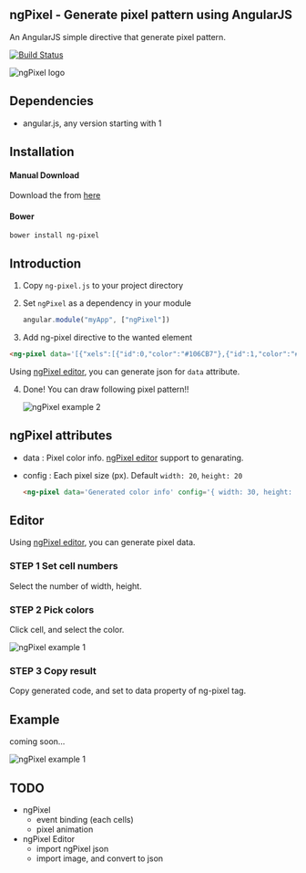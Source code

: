 ## ngPixel - Generate pixel pattern using AngularJS
An AngularJS simple directive that generate pixel pattern.

[![Build Status](https://travis-ci.org/tanakaworld/ng-pixel.svg?branch=master)](https://travis-ci.org/TanakaYutaro/ng-pixel)


![ngPixel logo](https://raw.githubusercontent.com/wiki/tanakayutaro/ng-pixel/images/ng-pixel-logo.png)

## Dependencies
* angular.js, any version starting with 1

## Installation

#### Manual Download
Download the from [here](https://github.com/tanakaworld/ng-pixel/releases/)

#### Bower
```
bower install ng-pixel
```

## Introduction

1. Copy `ng-pixel.js` to your project directory

2. Set `ngPixel` as a dependency in your module

	```javascript
	angular.module("myApp", ["ngPixel"])
	```

3. Add ng-pixel directive to the wanted element

  ```html
  <ng-pixel data='[{"xels":[{"id":0,"color":"#106CB7"},{"id":1,"color":"#F7EF22"},{"id":2,"color":"#D11E45"}]},{"xels":[{"id":3,"color":"#F7923A"},{"id":4,"color":"FFFFFF"},{"id":5,"color":"#F7EF22"}]},{"xels":[{"id":6,"color":"#139B69"},{"id":7,"color":"#D11E45"},{"id":8,"color":"#106CB7"}]}]'/>
  ```
Using [ngPixel editor](http://tanakaworld.github.io/ng-pixel/editor/), you can generate json for `data` attribute.

4. Done! You can draw following pixel pattern!!

	![ngPixel example 2](https://raw.githubusercontent.com/wiki/tanakayutaro/ng-pixel/images/ngPixel-Installation-1.png)

## ngPixel attributes
* data : Pixel color info. [ngPixel editor](http://tanakaworld.github.io/ng-pixel/editor/) support to genarating.
* config : Each pixel size (px). Default `width: 20`, `height: 20`

	```html
	<ng-pixel data='Generated color info' config='{ width: 30, height: 30 }' />
	```

## Editor

Using [ngPixel editor](http://tanakaworld.github.io/ng-pixel/editor/), you can generate pixel data.

### STEP 1 Set cell numbers
Select the number of width, height.

### STEP 2 Pick colors
Click cell, and select the color.

![ngPixel example 1](https://raw.githubusercontent.com/wiki/tanakayutaro/ng-pixel/images/ngPixel-Editor-1.png)

### STEP 3 Copy result
Copy generated code, and set to data property of ng-pixel tag.


## Example
coming soon...

![ngPixel example 1](https://raw.githubusercontent.com/wiki/tanakayutaro/ng-pixel/images/ngPixel-Example-1.png)


## TODO
* ngPixel
	* event binding (each cells)
	* pixel animation
* ngPixel Editor
	* import ngPixel json
	* import image, and convert to json
